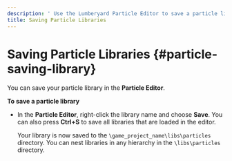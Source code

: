 ```yaml
---
description: ' Use the Lumberyard Particle Editor to save a particle library. '
title: Saving Particle Libraries
---
```

# Saving Particle Libraries {#particle-saving-library}

You can save your particle library in the **Particle Editor**\.

**To save a particle library**
+ In the **Particle Editor**, right\-click the library name and choose **Save**\. You can also press **Ctrl\+S** to save all libraries that are loaded in the editor\.

  Your library is now saved to the `\game_project_name\libs\particles` directory\. You can nest libraries in any hierarchy in the `\libs\particles` directory\.
